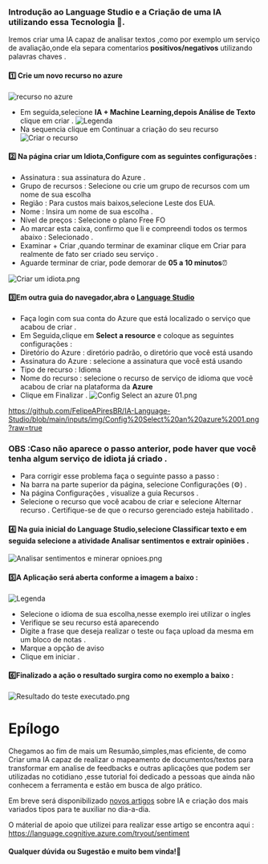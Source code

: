 ### Introdução ao Language Studio e a Criação de uma IA utilizando essa Tecnologia 👾.


Iremos criar uma IA capaz de analisar textos ,como por exemplo um serviço de avaliação,onde ela separa comentarios **positivos/negativos** utilizando palavras chaves .

#### 1️⃣ Crie um novo recurso no azure
![recurso no azure](https://github.com/FelipeAPiresBR/Reconhecimento-Facial-/blob/main/inputs/Criar%20um%20Recurso.png?raw=true) 
* Em seguida,selecione **IA + Machine Learning,depois Análise de Texto** clique em criar . 
![Legenda](https://github.com/FelipeAPiresBR/IA-Language-Studio/blob/main/inputs/img/IA+machine%20Learning%20An%C3%A1lise%20de%20texto.png?raw=true)
 * Na sequencia clique em Continuar a criação do seu recurso 
 ![Criar o recurso ](https://github.com/FelipeAPiresBR/IA-Language-Studio/blob/main/inputs/img/Continue%20to%20create%20your%20resource.png?raw=true)


#### 2️⃣ Na página criar um Idiota,Configure com as seguintes configurações : 
* Assinatura : sua assinatura do Azure .
* Grupo de recursos : Selecione ou crie um grupo de recursos com um nome de sua escolha
* Região :  Para custos mais baixos,selecione Leste dos EUA.
* Nome : Insira um nome de sua escolha  .
* Nível de preços : Selecione o plano Free FO
* Ao marcar esta caixa, confirmo que li e compreendi todos os termos abaixo : Selecionado .
* Examinar + Criar ,quando terminar de examinar clique em Criar para realmente de fato ser criado seu serviço . 
* Aguarde terminar de criar, pode demorar de **05 a 10 minutos**⏰

![Criar um idiota.png](https://github.com/FelipeAPiresBR/IA-Language-Studio/blob/main/inputs/img/Configura%C3%A7%C3%B5es%20Criar%20um%20idioma.png?raw=true)

#### 3️⃣Em outra guia do navegador,abra o [Language Studio](https://language.cognitive.azure.com/?azure-portal=true)
* Faça login com sua conta do Azure que está localizado o serviço que acabou de criar .
* Em Seguida,clique em **Select a resource** e coloque as seguintes configurações :
* Diretório do Azure : diretório padrão, o diretório que você está usando
* Assinatura do Azure : selecione a assinatura que você está usando
* Tipo de recurso : Idioma
* Nome do recurso : selecione o recurso de serviço de idioma que você acabou de criar na plataforma da **Azure**
* Clique em Finalizar .
![Config Select an azure 01.png](https://github.com/FelipeAPiresBR/IA-Language-Studio/blob/main/inputs/img/Config%20Select%20an%20azure%2001.png?raw=true)

https://github.com/FelipeAPiresBR/IA-Language-Studio/blob/main/inputs/img/Config%20Select%20an%20azure%2001.png?raw=true

### OBS :Caso não aparece o passo anterior, pode haver que você tenha algum serviço de idiota já criado .
* Para corrigir esse problema faça o seguinte passo a passo :
* Na barra na parte superior da página, selecione Configurações (⚙) .
* Na página Configurações , visualize a guia Recursos .
* Selecione o recurso que você acabou de criar e selecione Alternar recurso . Certifique-se de que o recurso gerenciado esteja habilitado .

#### 4️⃣ Na guia inicial do Language Studio,selecione **Classificar texto** e em seguida selecione a atividade **Analisar sentimentos e extrair opiniões** .
![Analisar sentimentos e minerar opnioes.png](https://github.com/FelipeAPiresBR/IA-Language-Studio/blob/main/inputs/img/Analisar%20sentimentos%20e%20minerar%20opnioes.png?raw=true)

#### 5️⃣A Aplicação será aberta conforme a imagem a baixo :
![Legenda](https://github.com/FelipeAPiresBR/IA-Language-Studio/blob/main/inputs/img/final%20language%20studio.png?raw=true)

* Selecione o idioma de sua escolha,nesse exemplo irei utilizar o ingles 
* Verifique se seu recurso está aparecendo 
* Digite a frase que deseja realizar o teste ou faça upload da mesma em um bloco de notas .
* Marque a opção de aviso  
* Clique em iniciar . 

#### 6️⃣Finalizado a ação o resultado surgira  como no exemplo a baixo :
![Resultado do teste executado.png](https://github.com/FelipeAPiresBR/IA-Language-Studio/blob/main/inputs/img/resultado%20analise%20de%20linguagem.png?raw=true)


# Epílogo 
 Chegamos ao fim de mais um Resumão,simples,mas eficiente, de como Criar uma IA capaz de realizar o mapeamento de documentos/textos para transformar em analise de feedbacks e outras aplicações que podem ser utilizadas no cotidiano ,esse tutorial foi dedicado a pessoas que ainda não conhecem a ferramenta e estão em busca de algo prático.

 Em breve será disponibilizado 	[novos artigos](https://github.com/FelipeAPiresBR/ReconhecimentoFacial_Metamorfose-De-Imagens-Em-Dados.git) sobre IA e criação dos mais variados tipos para te auxiliar no dia-a-dia.

 O máterial de apoio que utilizei para realizar esse artigo se encontra aqui :  
 https://language.cognitive.azure.com/tryout/sentiment


#### Qualquer dúvida ou Sugestão e muito bem vinda!🔁


